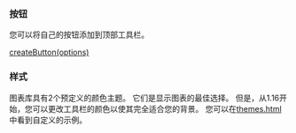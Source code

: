 ### 按钮

您可以将自己的按钮添加到顶部工具栏。

[createButton(options)](Widget-Methods.md#createbuttonoptions)

### 样式

图表库具有2个预定义的颜色主题。 它们是显示图表的最佳选择。 但是，从1.16开始，您可以更改工具栏的颜色以使其完全适合您的背景。 您可以在[themes.html](https://github.com/tradingview/charting_library/blob/unstable/themed.html) 中看到自定义的示例。
